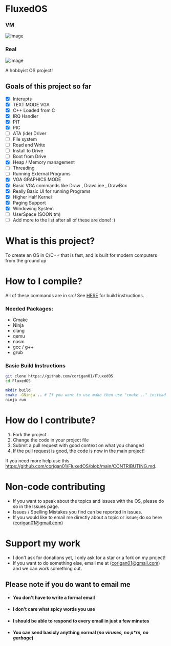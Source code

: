 # FluxedOS
### VM
![image](https://user-images.githubusercontent.com/33582457/154788745-8efef18f-b7c3-4f31-af9c-09347888ad65.png)

### Real
![image](https://user-images.githubusercontent.com/33582457/117327467-3e450d80-ae58-11eb-910c-dcb276328cd3.png)


A hobbyist OS project!

## Goals of this project so far
- [x] Interupts
- [x] TEXT MODE VGA 
- [x] C++ Loaded from C
- [x] IRQ Handler
- [x] PIT
- [x] PIC
- [ ] ATA (ide) Driver
- [ ] File system
- [ ] Read and Write
- [ ] Install to Drive
- [ ] Boot from Drive
- [X] Heap / Memory management 
- [ ] Threading
- [ ] Running External Programs 
- [X] VGA GRAPHICS MODE
- [X] Basic VGA commands like Draw , DrawLine , DrawBox
- [X] Really Basic UI for running Programs
- [X] Higher Half Kernel
- [X] Paging Support
- [X] Windowing System
- [ ] UserSpace (SOON.tm)
- [ ] Add more to the list after all of these are done! :)

# What is this project?
To create an OS in C/C++ that is fast, and is built for modern computers from the ground up



# How to I compile?
All of these commands are in src!
See [HERE](https://github.com/corigan01/FluxedOS/blob/main/src/build/README.md) for build instructions. 

### Needed Packages:
* Cmake
* Ninja
* clang
* qemu
* nasm
* gcc / g++
* grub

### Basic Build Instructions
```bash
git clone https://github.com/corigan01/FluxedOS
cd FluxedOS

mkdir build
cmake -GNinja .. # If you want to use make then use "cmake .." instead
ninja run
```


# How do I contribute?
1. Fork the project
2. Change the code in your project file
3. Submit a pull request with good context on what you changed
4. If the pull request is good, the code is now in the main project!

If you need more help use this https://github.com/corigan01/FluxedOS/blob/main/CONTRIBUTING.md. 

# Non-code contributing
* If you want to speak about the topics and issues with the OS, please do so in the Issues page. 
* Issues / Spelling Mistakes you find can be reported in issues. 
* If you would like to email me directly about a topic or issue; do so here (corigan01@gmail.com)  

# Support my work
* I don't ask for donations yet, I only ask for a star or a fork on my project!
* If you want to do something else, email me at (corigan01@gmail.com) and we can work something out. 

## Please note if you do want to email me
* #### You don't have to write a formal email 
* #### I don't care what spicy words you use 
* #### I should be able to respond to every email in just a few minutes
* #### You can send basicly anything normal (*no viruses, no p\*rn, no garbage*)


